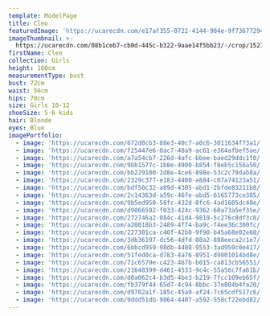 ```yaml
---
template: ModelPage
title: Cleo
featuredImage: 'https://ucarecdn.com/e17af355-0722-4144-904e-9f73677294eb/'
imageThumbnail: >-
  https://ucarecdn.com/08b1ceb7-cb0d-445c-b322-9aae14f5bb23/-/crop/1521x1843/111,0/-/preview/
firstName: Cleo
collection: Girls
height: 160cm
measurementType: bust
bust: 72cm
waist: 56cm
hips: 70cm
size: Girls 10-12
shoeSize: 5-6 kids
hair: Blonde
eyes: Blue
imagePortfolio:
  - image: 'https://ucarecdn.com/672d8cb3-88e3-40c7-a0c6-3011634f73a1/'
  - image: 'https://ucarecdn.com/f25447e6-0ac7-48a9-ac61-e364afbef5ae/'
  - image: 'https://ucarecdn.com/a7a54cb7-226d-4afc-bbee-baed29ddc1f0/'
  - image: 'https://ucarecdn.com/9bb1577c-1b8e-4900-b854-f8eb5c156a50/'
  - image: 'https://ucarecdn.com/bb229100-2d8e-4ce6-898e-53c2c79dab8a/'
  - image: 'https://ucarecdn.com/2329c377-e183-4400-a884-c07a74123a51/'
  - image: 'https://ucarecdn.com/bdf50c32-a89d-4305-abd1-2bfde83211b8/'
  - image: 'https://ucarecdn.com/2c14363d-a59c-46fe-abd5-6165773ce385/'
  - image: 'https://ucarecdn.com/9b5ed950-58fc-432d-8fc6-4ad1605dc40e/'
  - image: 'https://ucarecdn.com/d9066592-f033-424c-9362-60a73a5ef35e/'
  - image: 'https://ucarecdn.com/272746a2-084c-41d4-9819-5c276c8df3c0/'
  - image: 'https://ucarecdn.com/a20018b3-2489-4ff4-ba9c-f4ee36c300fc/'
  - image: 'https://ucarecdn.com/227301ca-c40f-42b0-9f98-b45a68e02e68/'
  - image: 'https://ucarecdn.com/3db36197-dc56-4dfd-88a2-888eeca2c1e7/'
  - image: 'https://ucarecdn.com/6bbcd959-98db-4408-9553-3ad950c0e417/'
  - image: 'https://ucarecdn.com/51fed0ca-d783-4a76-8951-d9801014bd8e/'
  - image: 'https://ucarecdn.com/71c6579e-c423-467b-b015-ca813cb56551/'
  - image: 'https://ucarecdn.com/21648399-d461-4533-9c4c-55a56c7fa61b/'
  - image: 'https://ucarecdn.com/d0a062c4-b3d5-4be3-b219-7fcc109eb65f/'
  - image: 'https://ucarecdn.com/fb379f44-65d7-4c94-8bbc-37e804b4fa20/'
  - image: 'https://ucarecdn.com/d9702a1f-185c-45a9-af24-7c65cdf517c6/'
  - image: 'https://ucarecdn.com/9ddd51db-9864-4407-a592-558cf22ebd82/'
---
```


